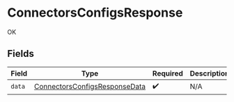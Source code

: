# ConnectorsConfigsResponse

OK


## Fields

| Field                                                                                 | Type                                                                                  | Required                                                                              | Description                                                                           |
| ------------------------------------------------------------------------------------- | ------------------------------------------------------------------------------------- | ------------------------------------------------------------------------------------- | ------------------------------------------------------------------------------------- |
| `data`                                                                                | [ConnectorsConfigsResponseData](../../models/shared/connectorsconfigsresponsedata.md) | :heavy_check_mark:                                                                    | N/A                                                                                   |
